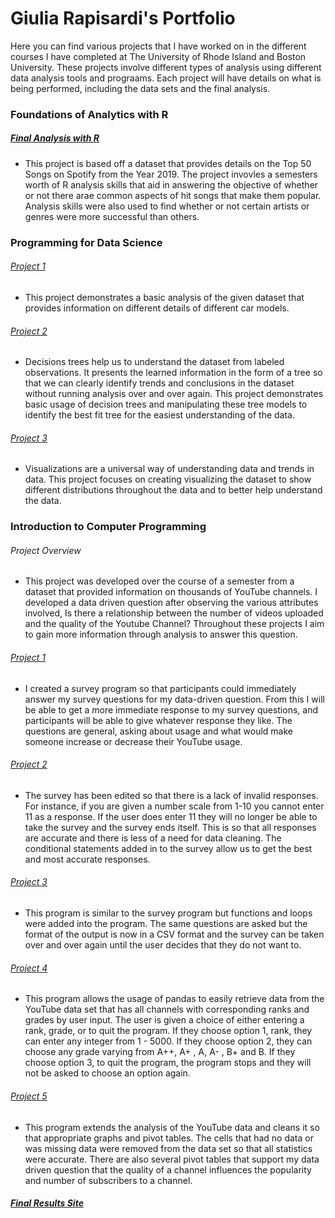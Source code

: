 # Giulia Rapisardi's Portfolio

Here you can find various projects that I have worked on in the different courses I have completed at 
The University of Rhode Island and Boston University. These projects involve different types of analysis using different data analysis
tools and prograams. Each project will have details on what is being performed, including the data sets and the final analysis. 

### Foundations of Analytics with R

##### [Final Analysis with R](https://github.com/giuliarapisardi/Portfolio/blob/master/CS544Final_Rapisardi.md)
- This project is based off a dataset that provides details on the Top 50 Songs on Spotify from the Year 2019. The project invovles a semesters worth of R analysis skills that aid in answering the objective of whether or not there arae common aspects of hit songs that make them popular. Analysis skills were also used to find whether or not certain artists or genres were more successful than others.

### Programming for Data Science

###### [Project 1](https://nbviewer.jupyter.org/github/giuliarapisardi/Portfolio/blob/master/Notebooks/CSC%20310/Lab%202%20-%20Data%20Set%20Analysis%20%281%29.ipynb)
- This project demonstrates a basic analysis of the given dataset that provides information on different details of different car models. 

###### [Project 2](https://nbviewer.jupyter.org/github/giuliarapisardi/Portfolio/blob/master/Notebooks/CSC%20310/Lab%203%20-%20Decision%20Trees%20%281%29.ipynb)
- Decisions trees help us to understand the dataset from labeled observations. It presents the learned information in the form of a tree so that we can clearly identify trends and conclusions in the dataset without running analysis over and over again. This project demonstrates basic usage of decision trees and manipulating these tree models to identify the best fit tree for the easiest understanding of the data. 

###### [Project 3](https://nbviewer.jupyter.org/github/giuliarapisardi/Portfolio/blob/master/Notebooks/CSC%20310/Lab%204%20-%20Visualizations%20%281%29.ipynb)
- Visualizations are a universal way of understanding data and trends in data. This project focuses on creating visualizing the dataset to show different distributions throughout the data and to better help understand the data.


### Introduction to Computer Programming

###### Project Overview
- This project was developed over the course of a semester from a dataset that provided information on thousands of YouTube channels. I developed a data driven question after observing the various attributes involved, Is there a relationship between the number of videos uploaded and the quality of the Youtube Channel? Throughout these projects I aim to gain more information through analysis to answer this question. 


###### [Project 1](https://nbviewer.jupyter.org/github/giuliarapisardi/Portfolio/blob/master/Notebooks/CSC%20201/Rapisardi_survey.ipynb)
- I created a survey program so that participants could immediately answer my survey questions for my data-driven question.  From this I will be able to get a more immediate response to my survey questions, and participants will be able to give whatever response they like. The questions are general, asking about usage and what would make someone increase or decrease their YouTube usage. 

###### [Project 2](https://nbviewer.jupyter.org/github/giuliarapisardi/Portfolio/blob/master/Notebooks/CSC%20201/Rapisardi_survey-Conditionals.ipynb)
- The survey has been edited so that there is a lack of invalid responses. For instance, if you are given a number scale from 1-10 you cannot enter 11 as a response. If the user does enter 11 they will no longer be able to take the survey and the survey ends itself.  This is so that all responses are accurate and there is less of a need for data cleaning.  The conditional statements added in to the survey allow us to get the best and most accurate responses. 

###### [Project 3](https://nbviewer.jupyter.org/github/giuliarapisardi/Portfolio/blob/master/Notebooks/CSC%20201/Rapisardi_survey-Final.ipynb)
- This program is similar to the survey program but functions and loops were added into the program. The same questions are asked but the format of the output is now in a CSV format and the survey can be taken over and over again until the user decides that they do not want to.

###### [Project 4](https://nbviewer.jupyter.org/github/giuliarapisardi/Portfolio/blob/master/Notebooks/CSC%20201/Rapisardi_YouTube.ipynb)
- This program allows the usage of pandas to easily retrieve data from the YouTube data set that has all channels with corresponding ranks and grades by user input. The user is given a choice of either entering a rank, grade, or to quit the program. If they choose option 1, rank, they can enter any integer from 1 - 5000. If they choose option 2, they can choose any grade varying from A++, A+ , A, A- , B+ and B. If they choose option 3, to quit the program, the program stops and they will not be asked to choose an option again. 

###### [Project 5](https://nbviewer.jupyter.org/github/giuliarapisardi/Portfolio/blob/master/Notebooks/CSC%20201/rapisardi_youtube_process.ipynb)
- This program extends the analysis of the YouTube data and cleans it so that appropriate graphs and pivot tables. The cells that had no data or was missing data were removed from the data set so that all statistics were accurate. There are also several pivot tables that support my data driven question that the quality of a channel influences the popularity and number of subscribers to a channel.  

##### [Final Results Site](https://sites.google.com/view/usageof/home?authuser=0)
